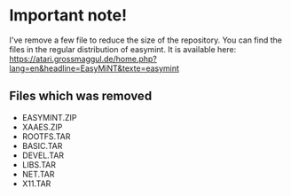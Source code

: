 # Important note!
I've remove a few file to reduce the size of the repository. You can find the
files in the regular distribution of easymint. It is available here:
https://atari.grossmaggul.de/home.php?lang=en&headline=EasyMiNT&texte=easymint

## Files which was removed
- EASYMINT.ZIP
- XAAES.ZIP
- ROOTFS.TAR
- BASIC.TAR
- DEVEL.TAR
- LIBS.TAR
- NET.TAR
- X11.TAR

